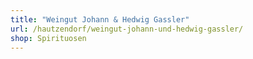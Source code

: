 ```yaml
---
title: "Weingut Johann & Hedwig Gassler"
url: /hautzendorf/weingut-johann-und-hedwig-gassler/
shop: Spirituosen
---
```

